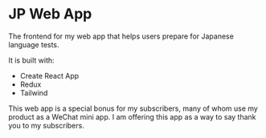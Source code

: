 # JP Web App

The frontend for my web app that helps users prepare for Japanese language tests.

It is built with:

- Create React App
- Redux
- Tailwind

This web app is a special bonus for my subscribers, many of whom use my product as a WeChat mini app. I am offering this app as a way to say thank you to my subscribers.
